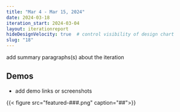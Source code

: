```yaml
---
title: "Mar 4 - Mar 15, 2024"
date: 2024-03-18
iteration_start: 2024-03-04
layout: iterationreport
hideDesignVelocity: true  # control visibility of design chart
slug: "18"
---
```


add summary paragraphs(s) about the iteration

## Demos
* add demo links or screenshots

{{< figure src="featured-###.png" caption="##">}}









